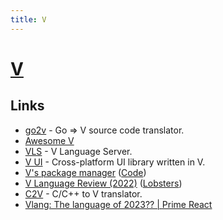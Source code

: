 ```yaml
---
title: V
---
```


# [V](https://github.com/vlang/v)

## Links

- [go2v](https://github.com/vlang/go2v) - Go => V source code translator.
- [Awesome V](https://github.com/vlang/awesome-v)
- [VLS](https://github.com/vlang/vls) - V Language Server.
- [V UI](https://github.com/vlang/ui) - Cross-platform UI library written in V.
- [V's package manager](https://vpm.vlang.io/) ([Code](https://github.com/vlang/vpm))
- [V Language Review (2022)](https://mawfig.github.io/2022/06/18/v-lang-in-2022.html) ([Lobsters](https://lobste.rs/s/hfjlba/v_language_review_2022))
- [C2V](https://github.com/vlang/c2v) - C/C++ to V translator.
- [Vlang: The language of 2023?? | Prime React](https://www.youtube.com/watch?v=j47Hk5qE9As)
